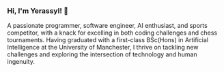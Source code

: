 ### Hi, I'm Yerassyl! 👋


A passionate programmer, software engineer, AI enthusiast, and sports competitor, with a knack for excelling in both coding challenges and chess tournaments. Having graduated with a first-class BSc(Hons) in Artificial Intelligence at the University of Manchester, I thrive on tackling new challenges and exploring the intersection of technology and human ingenuity.

<!--
**kutylbekY/kutylbekY** is a ✨ _special_ ✨ repository because its `README.md` (this file) appears on your GitHub profile.

Here are some ideas to get you started:

- 🔭 I’m currently working on ...
- 🌱 I’m currently learning ...
- 👯 I’m looking to collaborate on ...
- 🤔 I’m looking for help with ...
- 💬 Ask me about ...
- 📫 How to reach me: ...
- 😄 Pronouns: ...
- ⚡ Fun fact: ...
-->
